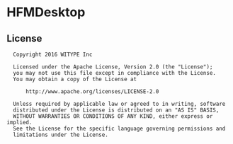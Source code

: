 # HFMDesktop
## License


	  Copyright 2016 WITYPE Inc

	  Licensed under the Apache License, Version 2.0 (the "License");
	  you may not use this file except in compliance with the License.
	  You may obtain a copy of the License at

    	  http://www.apache.org/licenses/LICENSE-2.0

	  Unless required by applicable law or agreed to in writing, software
	  distributed under the License is distributed on an "AS IS" BASIS,
	  WITHOUT WARRANTIES OR CONDITIONS OF ANY KIND, either express or implied.
	  See the License for the specific language governing permissions and
	  limitations under the License.
